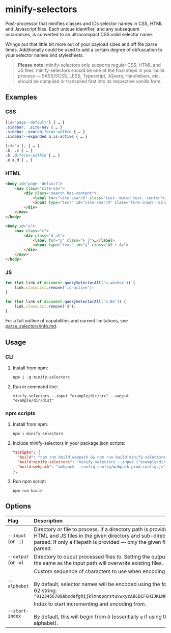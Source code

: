 # minify-selectors

Post-processor that minifies classes and IDs selector names in CSS, HTML and Javascript files. Each unique identifier, and any subsequent occurances, is converted to an ultracompact CSS valid selector name.

Wrings out that little bit more out of your payload sizes and off file parse times. Additionally could be used to add a certain degree of obfuscation to your selector names and stylesheets.

> **Please note:**
minify-selectors only supports regular CSS, HTML and JS files. minify-selectors should be one of the final steps in your build process — SASS/SCSS, LESS, Typescript, JQuery, Handlebars, etc. should be compiled or transpiled first into its respective vanilla form.


## Examples

### CSS
```css
[id='page--default'] { … }
.sidebar, .site-nav { … }
.sidebar .search:focus-within { … }
.sidebar--expanded a.is-active { … }
```

```css
[id='a'], { … }
.b, .c { … }
.b .d:focus-within { … }
.e a.d { … }
```

### HTML
```html
<body id="page--default">
    <nav class="site-nav">
        <div class="search has-content">
            <label for="site-search" class="text--muted text--center">…</label>
            <input type="text" id="site-search" class="form-input--single form-input--lg border--thick">
        </div>
    </nav>
</body>
```

```html
<body id="a">
    <nav class="c">
        <div class="d a1">
            <label for="y" class="F j">…</label>
            <input type="text" id="y" class="A9 t Av">
        </div>
    </nav>
</body>
```

### JS
```js
for (let link of document.querySelectorAll('a.anchor')) {
    link.classList.remove('is-active');
}
```

```js
for (let link of document.querySelectorAll('a.Bd')) {
    link.classList.remove('d');
}
```

For a full outline of capabilities and current limitations, see [parse_selectors/info.md](crates/parse_selectors/info.md).


## Usage

### CLI

1. Install from npm:
	```shell
	npm i -g minify-selectors
	```

2. Run in command line:
	```shell
	minify-selectors --input "example/dir/src" --output "example/dir/dist"
	```

### npm scripts

1. Install from npm:
	```shell
	npm i minify-selectors
	```

2. Include minify-selectors in your package.json scripts:
	```json
	"scripts": {
	  "build": "npm run build:webpack && npm run build:minify-selectors",
	  "build:minify-selectors": "minify-selectors --input \"example/dir/src/\" --output \"example/dir/dist/\"",
	  "build:webpack": "webpack --config config/webpack-prod.config.js"
	},
	```

2. Run npm script:
	```shell
	npm run build
	```


## Options

| Flag  | Description  |
|:------|:-------------|
| `--input` (or&nbsp;`-i`) | Directory or file to process. If a directory path is provided — any CSS, HTML and JS files in the given directory and sub-directories will be parsed. If only a filepath is provided — only the given file will be parsed. |
| `--output` (or&nbsp;`-o`) | Directory to ouput processed files to. Setting the output path to be the same as the input path will overwrite existing files. |
| `--alphabet` | Custom sequence of characters to use when encoding. <br><br>By default, selector names will be encoded using the following base 62 string: `"0123456789abcdefghijklmnopqrstuvwxyzABCDEFGHIJKLMNOPQRSTUVWXYZ"` |
| `--start-index` | Index to start incrementing and encoding from. <br><br>By default, this will begin from `0` (essentially `a` if using the default alphabet). |

